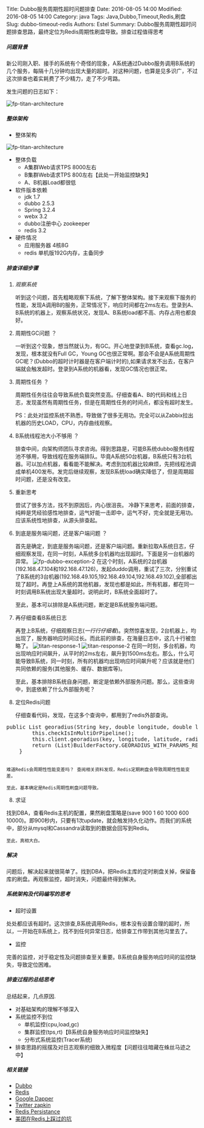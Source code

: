 Title: Dubbo服务周期性超时问题排查
Date: 2016-08-05 14:00
Modified: 2016-08-05 14:00
Category: java
Tags: Java,Dubbo,Timeout,Redis,刷盘 
Slug: dubbo-timeout-redis
Authors: Estel
Summary: Dubbo服务周期性超时问题排查思路，最终定位为Redis周期性刷盘导致。排查过程值得思考

##### 问题背景
新公司刚入职、接手的系统有个奇怪的现象，A系统通过Dubbo服务调用B系统的几个服务，每隔十几分钟均出现大量的超时。对这种问题，也算是见多识广，不过这次排查也着实耗费了不少精力，走了不少弯路。

发生问题的日志如下：

![fp-titan-architecture](https://obe6rxjoq.qnssl.com/fp-dubbo-exception-1.png "A系统异常1")
##### 整体架构
- 整体架构

![fp-titan-architecture](https://obe6rxjoq.qnssl.com/fp-titan-architecture.png "系统整体架构")

- 整体负载
	- A集群Web请求TPS 8000左右
	- B集群Web请求TPS 800左右【此处一开始监控缺失】 
	- A、B机器Load都很低	
- 软件版本依赖
	- jdk 1.7
	- dubbo 2.5.3
	- Spring 3.2.4
	- webx 3.2
	- dubbo注册中心 zookeeper
	- redis 3.2 	
- 硬件情况
	- 应用服务器 4核8G
	- redis 单机版192G内存，主备同步 

##### 排查详细步骤
1. *观察系统*

	听到这个问题，首先粗略观察下系统，了解下整体架构。接下来观察下服务的性能，发现A调用B的服务，正常情况下，响应时间都在2ms左右。登录到A、B系统的机器上，观察系统状况，发现A、B系统load都不高、内存占用也都良好。
2. 周期性GC问题 ？

	一听到这个现象，想当然就认为，有GC。开心地登录到B系统，查看gc.log，发现，根本就没有Full GC，Young GC也很正常啊。那会不会是A系统周期性GC呢？(Dubbo的超时计时器是在客户端计时的),如果请求发不出去，在客户端就会触发超时。登录到A系统的机器看，发现GC情况也很正常。
	
3. 周期性任务 ？

	周期性任务往往会导致系统负载突然变高。仔细查看A、B的代码和线上日志，发现虽然有周期性任务，但是在周期性任务的时间点，都没有超时发生。
	
	PS：此处对监控系统不熟悉，导致做了很多无用功。完全可以从Zabbix拉出机器的历史LOAD，CPU，内存曲线观察。
	
4. B系统线程池大小不够用 ？
	
	排查中间，向架构师团队寻求咨询。得到思路是，可能B系统dubbo服务线程池不够用，导致线程在服务端排队。毕竟A系统50台机器，B系统只有3台机器。可以加点机器，看看能不能解决。考虑到加机器比较麻烦，先把线程池调成单机400发布。发完后继续观察，发现B系统load确实降低了，但是周期超时问题，还是没有改变。
		
5. 重新思考

	尝试了很多方法，找不到原因后，内心很沮丧。 冷静下来思考，前面的排查，纯粹是凭经验感性地排查，运气好能一击即中，运气不好，完全就是无用功。应该系统性地排查，从源头排查起。

6. 到底是服务端问题，还是客户端问题 ？
	
	首先是确定，到底是服务端问题，还是客户端问题。重新拉取A系统日志，仔细观察发现，在同一时刻，A系统多台机器均出现超时。下面是另一台机器的异常。
	![fp-dubbo-exception-2](https://obe6rxjoq.qnssl.com/fp-dubbo-exception-2.png "A系统异常2")
	在这个时刻，A系统的2台机器(192.168.47.104和192.168.47.126)，发起duddo调用，重试了三次，分别重试了B系统的3台机器(192.168.49.105,192.168.49.104,192.168.49.102),全部都出现了超时。再登上A系统的其他机器，发现也都是如此，所有机器，都在同一时刻调用B系统出现大量超时。说明此时，B系统全面超时了。
	
	至此，基本可以排除是A系统问题，断定是B系统服务端问题。

6. 再仔细查看B系统日志
	
	再登上B系统，仔细观察日志(*一行行仔细看*)。突然惊喜发现，2台机器上，均出现了，服务器响应时间过长。而此前的排查，在海量日志中，这几十行被忽略了。
	![titan-response-1](https://obe6rxjoq.qnssl.com/titan-response-1.png "B响应时间异常1")
	![titan-response-2](https://obe6rxjoq.qnssl.com/titan-response-2.png "B响应时间异常2")
	在同一时刻，多台机器，均出现响应时间飙升，从平时的2ms左右，飙升到1500ms左右。那么，什么可能导致B系统，同一时刻，所有的机器均出现响应时间飙升呢？应该就是他们共同依赖的服务(其他服务、缓存、数据库等)。
	
	至此，基本排除B系统自身问题，断定是依赖外部服务问题。那么，这些查询中，到底依赖了什么外部服务呢？
7. 定位Redis问题
	
	仔细查看代码，发现，在这多个查询中，都用到了redis外部查询。
<pre>
public List<GeoRadiusResponse> georadius(String key, double longitude, double latitude, double radius, GeoUnit unit, GeoRadiusParam param) {
        this.checkIsInMultiOrPipeline();
        this.client.georadius(key, longitude, latitude, radius, unit, param);
        return (List)BuilderFactory.GEORADIUS_WITH_PARAMS_RESULT.build(this.client.getObjectMultiBulkReply());
    }
 </pre>  
 
	难道Redis会周期性性能变差吗？ 查阅相关资料发现，Redis定期刷盘会导致周期性性能变差。
	
	至此，基本确定是Redis周期性刷盘问题导致。
8. 求证
 
 找到DBA，查看Redis主机的配置，果然刷盘策略是(save 900 1 60 1000 600 10000)。即900秒内，只要有1次update，就会触发持久化动作。而我们的系统中，部分从mysql和Cassandra读取到的数据会回写到Redis。
 	
	至此，真相大白。

##### 解决
问题后，解决起来就很简单了。找到DBA，把Redis主库的定时刷盘关掉，保留备库的刷盘。再观察监控，超时消失，问题最终得到解决。

##### 系统架构及代码编写的思考
- 超时设置

处处都应该有超时。这次排查,B系统调用Redis，根本没有设置合理的超时，所以，一开始在B系统上，找不到任何异常日志，给排查工作带到其他沟里去了。

- 监控

完善的监控，对于稳定性及问题排查至关重要。B系统自身服务响应时间的监控缺失，导致定位困难。

##### 排查过程的总结思考
总结起来，几点原因.

- 对基础架构的理解不够深入
- 系统监控不到位
	- 单机监控(cpu,load,gc)
	- 集群监控(tps,rt)【B系统自身服务响应时间监控缺失】
	- 分布式系统监控(Tracer系统)
- 排查思路的摇摆及对日志观察的细致入微程度【问题往往暗藏在蛛丝马迹之中】

##### 相关链接
- [Dubbo](https://github.com/alibaba/dubbo)
- [Redis](http://redis.io)
- [Google Dapper](http://research.google.com/pubs/pub36356.html)
- [Twitter zapkin](https://github.com/openzipkin/zipkin)
- [Redis Persistance](http://redis.io/topics/persistence)
- [美团在Redis上踩过的坑](https://www.google.co.jp/webhp?sourceid=chrome-instant&ion=1&espv=2&ie=UTF-8#q=%E7%BE%8E%E5%9B%A2+redis+%E5%9D%91)

